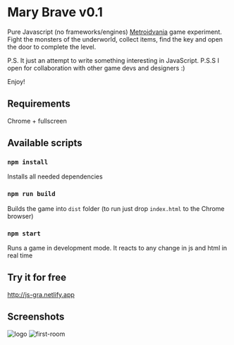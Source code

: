 # Mary Brave v0.1
Pure Javascript (no frameworks/engines) [Metroidvania](https://en.wikipedia.org/wiki/Metroidvania) game experiment. Fight the monsters of the underworld, collect items, find the key and open the door to complete the level.

P.S. It just an attempt to write something interesting in JavaScript.
P.S.S I open for collaboration with other game devs and designers :)

Enjoy!

## Requirements
Chrome + fullscreen

## Available scripts

### `npm install`
Installs all needed dependencies

### `npm run build`
Builds the game into `dist` folder (to run just drop `index.html` to the Chrome browser)

### `npm start`
Runs a game in development mode. It reacts to any change in js and html in real time

## Try it for free
http://js-gra.netlify.app

## Screenshots
![logo](https://github.com/tmptrash/gra/blob/main/screenshots/logo.png)
![first-room](https://github.com/tmptrash/gra/blob/main/screenshots/room.png)
